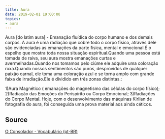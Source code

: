 ```yaml
---
title: Aura
date: 2019-02-01 19:00:00
topics:
- aura
---
```


Aura [do latim aura] - Emanação fluídica do corpo humano e dos demais corpos. A aura é uma radiação que cobre todo o corpo físico, através dele são evidenciadas as emanações da parte física, mental e emocional.É o espelho que mostra toda nossa situação espiritual.Quando uma pessoa está tomada de raiva, seu aura mostra emanações curtas e avermelhadas.Quando nos tomamos pelo ciúme ele adquire uma coloração roxa.Quando nossos sentimentos são puros, desprovidos de qualquer paixão carnal, ele toma uma coloração azul e se torna amplo com grande faixa de irradiação.Ele é dividido em três zonas distintas.:

1)Aura Magnético ( emanações do magnetismo das células do corpo físico);
2)Radiação das Emoções do Perispírito ou Corpo Emocional;
3)Radiações do Corpo Mental. Hoje, com o desenvolvimento das máquinas Kirlian de fotografia do aura, foi conseguida uma prova material aos ainda céticos.


## Source
[O Consolador - Vocabulário (pt-BR)](http://www.oconsolador.com.br/linkfixo/vocabulario/principal.html)


